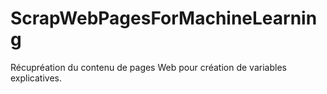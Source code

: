 # ScrapWebPagesForMachineLearning
Récupréation du contenu de pages Web pour création de variables explicatives.
